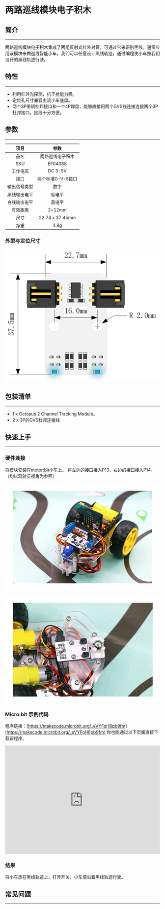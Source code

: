 # 两路巡线模块电子积木

## 简介
---
两路巡线模块电子积木集成了两组反射式红外对管，可通过它来识别黑线。通常应用该模块来做巡线智能小车，我们可以任意设计黑线轨迹，通过编程使小车按我们设计的黑线轨迹行驶。

## 特性
---
- 利用红外光探测，抗干扰能力强。
- 定位孔尺寸兼容主流小车底盘。
- 两个3P带锁杜邦接口和一个4P焊盘，能够直接用两个GVS线连接连接两个3P杜邦接口，接线十分方便。

## 参数
---

项目 | 参数 
:-: | :-: 
品名|两路巡线电子积木
SKU|EF04088
工作电压|DC 3-5V
接口|两个标准G-V-S接口
输出信号类型|数字
黑线输出电平|低电平
白线输出电平|高电平
有效距离|2~12mm
尺寸|22.74 x 37.45mm
净重|4.8g

### 外型与定位尺寸
![](./images/u76NzbX.png)

## 包装清单
---
- 1 x Octopus 2 Channel Tracking Module。
- 2 x 3P的GVS杜邦连接线 

## 快速上手
---
### 硬件连接
将模块安装在motor:bit小车上。
将左边的接口接入P13，右边的接口接入P14。（均以驾驶员视角为参照）

![](./images/iNdkjrq.jpg) 

![](./images/Y7tolMD.jpg)

### Micro:bit 示例代码
程序链接：[https://makecode.microbit.org/_eVYFqH6pb9fm](https://makecode.microbit.org/_eVYFqH6pb9fm)
你也能通过以下页面直接下载该程序。
<div style="position:relative;height:0;padding-bottom:70%;overflow:hidden;"><iframe style="position:absolute;top:0;left:0;width:100%;height:100%;" src="https://makecode.microbit.org/#pub:_eVYFqH6pb9fm" frameborder="0" sandbox="allow-popups allow-forms allow-scripts allow-same-origin"></iframe></div>

### 结果
将小车放在黑线轨迹上，打开开关，小车便沿着黑线轨迹行驶。

## 常见问题
---
